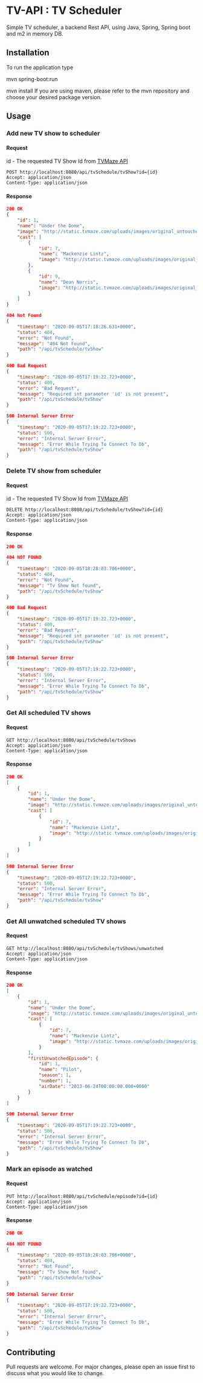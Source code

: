 # TV-API : TV Scheduler

Simple TV scheduler, a backend Rest API, using Java, Spring, Spring boot and m2 in memory DB.

## Installation

To run the application type

mvn spring-boot:run


mvn install
If you are using maven, please refer to the mvn repository and choose your desired package version.

## Usage


### Add new TV show to scheduler
#### Request

id - The requested TV Show Id from [TVMaze API](https://www.tvmaze.com/api#shows)

```
POST http://localhost:8080/api/tvSchedule/tvShow?id={id}
Accept: application/json
Content-Type: application/json
```



#### Response

```json
200 OK
{
    "id": 1,
    "name": "Under the Dome",
    "image": "http://static.tvmaze.com/uploads/images/original_untouched/81/202627.jpg",
    "cast": [
        {
            "id": 7,
            "name": "Mackenzie Lintz",
            "image": "http://static.tvmaze.com/uploads/images/original_untouched/3/7816.jpg"
        },
        {
            "id": 9,
            "name": "Dean Norris",
            "image": "http://static.tvmaze.com/uploads/images/original_untouched/163/408986.jpg"
        }
    ]
}
```
```json
404 Not Found
{
    "timestamp": "2020-09-05T17:18:26.631+0000",
    "status": 404,
    "error": "Not Found",
    "message": "404 Not Found",
    "path": "/api/tvSchedule/tvShow"
}
```
```json
400 Bad Request
{
    "timestamp": "2020-09-05T17:19:22.723+0000",
    "status": 400,
    "error": "Bad Request",
    "message": "Required int parameter 'id' is not present",
    "path": "/api/tvSchedule/tvShow"
}
```
```json
500 Internal Server Error
{
    "timestamp": "2020-09-05T17:19:22.723+0000",
    "status": 500,
    "error": "Internal Server Error",
    "message": "Error While Trying To Connect To Db",
    "path": "/api/tvSchedule/tvShow"
}
```

### Delete TV show from scheduler
#### Request

id - The requested TV Show Id from [TVMaze API](https://www.tvmaze.com/api#shows)

```
DELETE http://localhost:8080/api/tvSchedule/tvShow?id={id}
Accept: application/json
Content-Type: application/json
```

#### Response

```json
200 OK
```
```json
404 NOT FOUND
{
    "timestamp": "2020-09-05T18:28:03.706+0000",
    "status": 404,
    "error": "Not Found",
    "message": "Tv Show Not found",
    "path": "/api/tvSchedule/tvShow"
}
```
```json
400 Bad Request
{
    "timestamp": "2020-09-05T17:19:22.723+0000",
    "status": 400,
    "error": "Bad Request",
    "message": "Required int parameter 'id' is not present",
    "path": "/api/tvSchedule/tvShow"
}
```
```json
500 Internal Server Error
{
    "timestamp": "2020-09-05T17:19:22.723+0000",
    "status": 500,
    "error": "Internal Server Error",
    "message": "Error While Trying To Connect To Db",
    "path": "/api/tvSchedule/tvShow"
}
```

### Get All scheduled TV shows
#### Request

```
GET http://localhost:8080/api/tvSchedule/tvShows
Accept: application/json
Content-Type: application/json
```

#### Response

```json
200 OK
[
    {
        "id": 1,
        "name": "Under the Dome",
        "image": "http://static.tvmaze.com/uploads/images/original_untouched/81/202627.jpg",
        "cast": [
            {
                "id": 7,
                "name": "Mackenzie Lintz",
                "image": "http://static.tvmaze.com/uploads/images/original_untouched/3/7816.jpg"
            }
        ]
    }
]
```
```json
500 Internal Server Error
{
    "timestamp": "2020-09-05T17:19:22.723+0000",
    "status": 500,
    "error": "Internal Server Error",
    "message": "Error While Trying To Connect To Db",
    "path": "/api/tvSchedule/tvShow"
}
```
### Get All unwatched scheduled TV shows
#### Request

```
GET http://localhost:8080/api/tvSchedule/tvShows/unwatched
Accept: application/json
Content-Type: application/json
```

#### Response

```json
200 OK
[
    {
        "id": 1,
        "name": "Under the Dome",
        "image": "http://static.tvmaze.com/uploads/images/original_untouched/81/202627.jpg",
        "cast": [
            {
                "id": 7,
                "name": "Mackenzie Lintz",
                "image": "http://static.tvmaze.com/uploads/images/original_untouched/3/7816.jpg"
            }
        ],
        "firstUnwatchedEpisode": {
            "id": 1,
            "name": "Pilot",
            "season": 1,
            "number": 1,
            "airDate": "2013-06-24T00:00:00.000+0000"
        }
    }
]
```
```json
500 Internal Server Error
{
    "timestamp": "2020-09-05T17:19:22.723+0000",
    "status": 500,
    "error": "Internal Server Error",
    "message": "Error While Trying To Connect To Db",
    "path": "/api/tvSchedule/tvShow"
}
```
### Mark an episode as watched
#### Request

```
PUT http://localhost:8080/api/tvSchedule/episode?id={id}
Accept: application/json
Content-Type: application/json
```

#### Response

```json
200 OK
```
```json
404 NOT FOUND
{
    "timestamp": "2020-09-05T18:28:03.706+0000",
    "status": 404,
    "error": "Not Found",
    "message": "Tv Show Not found",
    "path": "/api/tvSchedule/tvShow"
}
```
```json
500 Internal Server Error
{
    "timestamp": "2020-09-05T17:19:22.723+0000",
    "status": 500,
    "error": "Internal Server Error",
    "message": "Error While Trying To Connect To Db",
    "path": "/api/tvSchedule/tvShow"
}
```

## Contributing
Pull requests are welcome. For major changes, please open an issue first to discuss what you would like to change.





